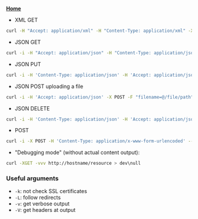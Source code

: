 **[Home](index.md)**  

* XML GET
```bash
curl -H "Accept: application/xml" -H "Content-Type: application/xml" -X GET "http://hostname/resource"
```
* JSON GET
```bash
curl -i -H "Accept: application/json" -H "Content-Type: application/json" -X GET "http://hostname/resource"
```
* JSON PUT
```bash
curl -i -H 'Content-Type: application/json' -H 'Accept: application/json' -X PUT -d '{"updated_field1":"updated_value1"}' "http://hostname/resourcex"
```
* JSON POST uploading a file
```bash
curl -i -H 'Accept: application/json' -X POST -F "filename=@/file/path" -F "other_field=its_value"   "http://hostname/resource"
```
* JSON DELETE
```bash
curl -i -H 'Content-Type: application/json' -H 'Accept: application/json' -X DELETE -d '{"key1":"value1"}' "http://hostname/resource"
```
* POST
```bash
curl -i -X POST -H 'Content-Type: application/x-www-form-urlencoded' --data 'key1=value1&key2=value2' url
```
* "Debugging mode" (without actual content output):
```bash
curl -XGET -vvv http://hostname/resource > dev\null
```

### Useful arguments
* ```-k```: not check SSL certificates
* ```-L```: follow redirects
* ```-v```: get verbose output
* ```-V```: get headers at output
